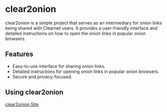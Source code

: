# clear2onion
clear2onion is a simple project that serves as an intermediary for onion links being shared with Clearnet users. It provides a user-friendly interface and detailed instructions on how to open the onion links in popular onion browsers.

## Features
- Easy-to-use interface for sharing onion links.
- Detailed instructions for opening onion links in popular onion browsers.
- Secure and privacy-focused.

## Using clear2onion
[clear2onion Site](https://clear2onion.pages.dev)


<!-- ## Contributing

We welcome contributions! Please see our [contributing guide](CONTRIBUTING.md) for more details. -->